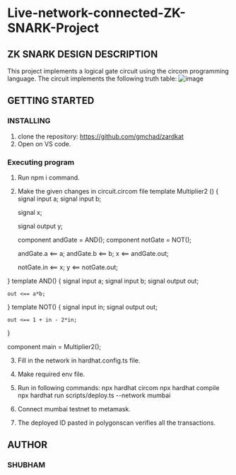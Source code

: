 # Live-network-connected-ZK-SNARK-Project
## ZK SNARK DESIGN DESCRIPTION
This project implements a logical gate circuit using the circom programming language. The circuit implements the following truth table:
![image](https://github.com/Infini9te/Live-network-connected-ZK-SNARK-Project/assets/95559909/9afdb6de-f221-4604-80fa-d0e428f34fc2)

## GETTING STARTED
### INSTALLING
1. clone the repository: https://github.com/gmchad/zardkat
2. Open on VS code.

### Executing program
1. Run npm i command.
2. Make the given changes in circuit.circom file
   template Multiplier2 () {  
    signal input a;
    signal input b;

    signal x;

    signal output y;

    component andGate = AND();
    component notGate = NOT();

    andGate.a <== a;
    andGate.b <== b;
    x <== andGate.out;

    notGate.in <== x;
    y <== notGate.out;
    

    
}
template AND() {
    signal input a;
    signal input b;
    signal output out;

    out <== a*b;
}
template NOT() {
    signal input in;
    signal output out;

    out <== 1 + in - 2*in;
}


component main = Multiplier2();

3. Fill in the network in hardhat.config.ts file.

4. Make required env file.

5. Run in following commands:
   npx hardhat circom
   npx hardhat compile
   npx hardhat run scripts/deploy.ts --network mumbai

6. Connect mumbai testnet to metamask.
7. The deployed ID pasted in polygonscan verifies all the transactions.

## AUTHOR
### SHUBHAM

